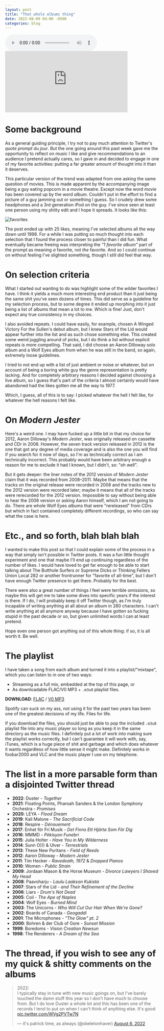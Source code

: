 ```yaml
---
layout: post
title: "That whole albums thing"
date: 2022-08-09 04:00 -0500
categories: blog
---
```

<audio controls="controls" src="https://drive.google.com/file/d/1s3_VEcGTvCnSR-0L_QNcuI8QcbZEMDyt/preview?usp=sharing">
    Something fucked up if you see this.
</audio>

<iframe
  frameborder="0"
  width="400"
  height="200"
  src="https://drive.google.com/file/d/1s3_VEcGTvCnSR-0L_QNcuI8QcbZEMDyt/preview?usp=sharing">
</iframe>

# Some background

As a general guiding principle, I try not to pay much attention to Twitter's _quote prompt du jour_. But the one going around this past week gave me the opportunity to reflect on music I like and give recommendations to an audience I pretend actually cares, so I gave in and decided to engage in one of my favorite activities: putting a far greater amount of thought into it than it deserves.

This particular version of the trend was adapted from one asking the same question of movies. This is made apparent by the accompanying image being a guy eating popcorn in a movie theatre. Except now the word _movie_ has been covered up by the word _album_. Couldn't put in the effort to find a picture of a guy jamming out or something I guess. So I crudely drew some headphones and a 3rd generation iPod on the guy. I've since seen at least one person using my shitty edit and I hope it spreads. It looks like this:

![favorites](https://lh3.googleusercontent.com/KNdir9j_hZ2flWiNCE_AUCbv3TaFZ2wPZKV3rVH3X0MEPahZl7W6wCPSXnw2HXTC7Ds=w2400)

The post ended up with 25 likes, meaning I've selected albums all the way down until 1998. For a while I was putting so much thought into each selection that I found the process closer to painful than I did fun. What eventually became freeing was interpreting the _"1 favorite album"_ part of the prompt as meaning _a_ favorite, not _the_ favorite. And so I could continue on without feeling I've slighted something, though I still did feel that way.

# On selection criteria

What I started out wanting to do was highlight some of the wilder favorites I have. I think it yields a much more interesting end product than it just being the same shit you've seen dozens of times. This did serve as a guideline for my selection process, but to some degree it ended up morphing into it just being a list of albums that mean a lot to me. Which is fine! Just, don't expect any true consistency in my choices.

I also avoided repeats. I could have easily, for example, chosen A Winged Victory For the Sullen's debut album, but I knew Stars of the Lid would appear further into the list and as such chose something else. This created some weird juggling around of picks, but I do think a list without explicit repeats is more compelling. That said, I did choose an Aaron Dilloway solo album and a Wolf Eyes album from when he was still in the band, so again, extremely loose guidelines.

I tried to not end up with a list of just ambient or noise or whatever, but on account of being a boring white guy the genre representation is pretty lacking. And for completely arbitrary reasons I decided against choosing a live album, so I guess that's part of the criteria I almost certainly would have abandoned had the likes gotten me all the way to 1977.

Which, I guess, all of this is to say: I picked whatever the hell I felt like, for whatever the hell reasons I felt like.

# On _Modern Jester_

Here's a weird one. I may have fucked up a little bit in that my choice for 2012, Aaron Dilloway's _Modern Jester_, was originally released on cassette and CDr in 2008. However, the seven track version released in 2012 is the one that got any degree of media coverage and is also the one you will find if you search for it now of days, so I'm as technically correct as I am technically incorrect. This probably would have been arbitrary enough a reason for me to exclude it had I known, but I didn't, so: "oh well".

But it gets deeper: the liner notes of the 2012 version of _Modern Jester_ claim that it was recorded from 2008–2011. Maybe that means that the tracks on the original release were recorded in 2008 and the tracks new to the 2012 version were recorded later; maybe it means that all of the tracks were rerecorded for the 2012 version. Impossible to say without being able to hear the 2008 version or asking Aaron himself, which I am not going to do. There are whole Wolf Eyes _albums_ that were "rereleased" from CDrs but which in fact contained completely different recordings, so who can say what the case is here.

# Etc., and so forth, blah blah blah

I wanted to make this post so that I could explain some of the process in a way that simply isn't possible in Twitter posts. It was a fun little thought experiment and one that maybe I'll end up continuing regardless of the number of likes. I would have loved to get far enough to be able to start talking about The Butthole Surfers or Supreme Dicks or Thinking Fellers Union Local 282 or another frontrunner for "favorite of all-time", but I don't have enough Twitter presence to get there. Probably for the best.

There were also a great number of things I feel were terrible omissions, so maybe this will get me to take some dives into specific years if the interest is there. If I do, I will probably keep it off Twitter though, as I'm truly incapable of writing anything at all about an album in 280 characters. I can't write anything at all anymore anyway because I have gotten so fucking stupid in the past decade or so, but given unlimited words I can at least pretend.

Hope even one person got anything out of this whole thing: if so, it is all worth it. Be well.

# The playlist

I have taken a song from each album and turned it into a playlist/"mixtape", which you can listen to in one of two ways:
- Streaming as a full mix, embedded at the top of this page, or
- As downloadable FLAC/V0 MP3 + `.m3u8` playlist files.
  
**DOWNLOAD**: [FLAC](https://drive.google.com/uc?export=download&id=1lY0eSapyQAWGKFSRum_UHupGpOtVYSj4) / [V0 MP3](https://drive.google.com/uc?export=download&id=1STX3-KGnkQeqph4QXCVYflFP9_FiWOJy)

Spotify can suck on my ass, not using it for the past two years has been one of the greatest decisions of my life. Files for life.

If you download the files, you should just be able to pop the included `.m3u8` playlist file into any music player so long as you keep it in the same directory as the music files. I definitely put a lot of work into making sure the playlist works correctly, but I can't guarantee it will work with, say, iTunes, which is a huge piece of shit and garbage and which does whatever it wants regardless of how little sense it might make. Definitely works in foobar2000 and VLC and the music player I use on my telephone.

# The list in a more parsable form than a disjointed Twitter thread

- **2022**: Duster - _Together_
- **2021**: Floating Points, Pharoah Sanders & the London Symphony Orchestra - _Promises_
- **2020**: LEYA - _Flood Dream_
- **2019**: Kali Malone - _The Sacrificial Code_
- **2018**: Respire - _Dénouement_
- **2017**: Enhet för Fri Musik - _Det Finns Ett Hjärta Som För Dig_
- **2016**: MMMD - _Pèkisyon Funebri_
- **2015**: Julia Holter - _Have You in My Wilderness_
- **2014**: Sunn O))) & Ulver - _Terrestrials_
- **2013**: These New Puritans - _Field of Reeds_
- **2012**: Aaron Dilloway - _Modern Jester_
- **2011**: Tim Hecker - _Ravedeath, 1972_ & _Dropped Pianos_
- **2010**: Women - _Public Strain_
- **2009**: Jordaan Mason & the Horse Museum - _Divorce Lawyers I Shaved My Head_
- **2008**: Paavoharju - _Laulu Laakson Kukista_
- **2007**: Stars of the Lid - _and Their Refinement of the Decline_
- **2006**: Liars - _Drum's Not Dead_
- **2005**: Coil - _The Ape of Naples_
- **2004**: Wolf Eyes - _Burned Mind_
- **2003**: The Unicorns - _Who Will Cut Our Hair When We're Gone?_
- **2002**: Boards of Canada - _Geogaddi_
- **2001**: The Microphones - _"The Glow" pt. 2_
- **2000**: Bohren & der Club of Gore - _Sunset Mission_
- **1999**: Boredoms - _Vision Creation Newsun_
- **1998**: The Renderers - _A Dream of the Sea_

# The thread, if you wish to see any of my quick & shitty comments on the albums

<blockquote class="twitter-tweet"><p lang="en" dir="ltr">2022:<br>I typically stay in tune with new music goings on, but I&#39;ve barely touched the damn stuff this year so I don&#39;t have much to choose from. But I do love Duster a whole lot and this has been one of the records I tend to put on when I can&#39;t think of anything else. It&#39;s good <a href="https://t.co/WVg2PVTw7N">pic.twitter.com/WVg2PVTw7N</a></p>&mdash; it&#39;s patrick time, as always (@skeletonhaver) <a href="https://twitter.com/skeletonhaver/status/1555729947674791936?ref_src=twsrc%5Etfw">August 6, 2022</a></blockquote> <script async src="https://platform.twitter.com/widgets.js" charset="utf-8"></script> 
